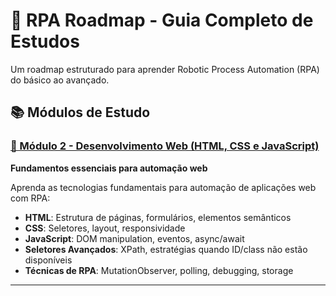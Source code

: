 # 🤖 RPA Roadmap - Guia Completo de Estudos

Um roadmap estruturado para aprender Robotic Process Automation (RPA) do básico ao avançado.

## 📚 Módulos de Estudo

### [📌 Módulo 2 - Desenvolvimento Web (HTML, CSS e JavaScript)](./modulo-2.md)

**Fundamentos essenciais para automação web**

Aprenda as tecnologias fundamentais para automação de aplicações web com RPA:

- **HTML**: Estrutura de páginas, formulários, elementos semânticos
- **CSS**: Seletores, layout, responsividade
- **JavaScript**: DOM manipulation, eventos, async/await
- **Seletores Avançados**: XPath, estratégias quando ID/class não estão disponíveis
- **Técnicas de RPA**: MutationObserver, polling, debugging, storage

---
